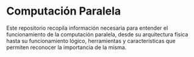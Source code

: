# Computación Paralela

Este repositorio recopila información necesaria para entender el funcionamiento de la computación paralela, desde su arquitectura física hasta su funcionamiento lógico, herramientas y características que permiten reconocer la importancia de la misma.
